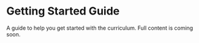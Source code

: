 # Getting Started Guide

A guide to help you get started with the curriculum. Full content is coming soon.